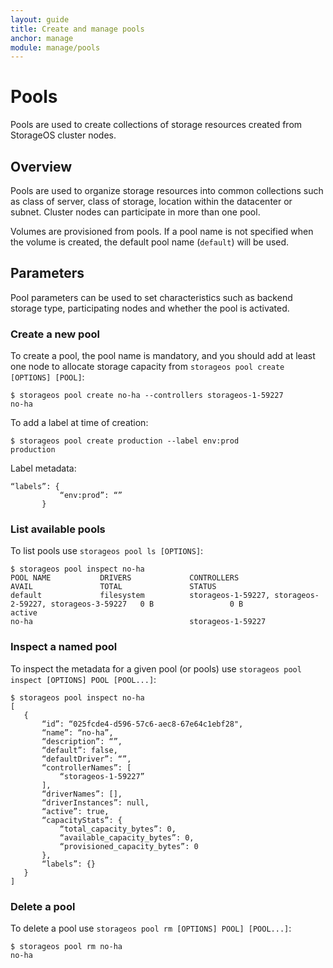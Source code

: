 ```yaml
---
layout: guide
title: Create and manage pools
anchor: manage
module: manage/pools
---
```


# Pools

Pools are used to create collections of storage resources created from StorageOS cluster nodes.  

## Overview

Pools are used to organize storage resources into common collections such as class of server, class of storage, location within the datacenter or subnet.  Cluster nodes can participate in more than one pool.

Volumes are provisioned from pools.  If a pool name is not specified when the volume is created, the default pool name (`default`) will be used.

## Parameters

Pool parameters can be used to set characteristics such as backend storage type, participating nodes and whether the pool is activated.

### Create a new pool

To create a pool, the pool name is mandatory, and you should add at least one node to allocate storage capacity from `storageos pool create [OPTIONS] [POOL]`:

```
$ storageos pool create no-ha --controllers storageos-1-59227
no-ha
```

To add a label at time of creation:

```
$ storageos pool create production --label env:prod
production
```

Label metadata:

```
“labels”: {
           “env:prod”: “”
       }
```

### List available pools

To list pools use `storageos pool ls [OPTIONS]`:

```
$ storageos pool inspect no-ha
POOL NAME           DRIVERS             CONTROLLERS                                               AVAIL               TOTAL               STATUS
default             filesystem          storageos-1-59227, storageos-2-59227, storageos-3-59227   0 B                 0 B                 active
no-ha                                   storageos-1-59227
```

### Inspect a named pool

To inspect the metadata for a given pool (or pools) use `storageos pool inspect [OPTIONS] POOL [POOL...]`:

```
$ storageos pool inspect no-ha
[
   {
       “id”: “025fcde4-d596-57c6-aec8-67e64c1ebf28",
       “name”: “no-ha”,
       “description”: “”,
       “default”: false,
       “defaultDriver”: “”,
       “controllerNames”: [
           “storageos-1-59227”
       ],
       “driverNames”: [],
       “driverInstances”: null,
       “active”: true,
       “capacityStats”: {
           “total_capacity_bytes”: 0,
           “available_capacity_bytes”: 0,
           “provisioned_capacity_bytes”: 0
       },
       “labels”: {}
   }
]
```

### Delete a pool

To delete a pool use `storageos pool rm [OPTIONS] POOL] [POOL...]`:

```
$ storageos pool rm no-ha
no-ha
```
